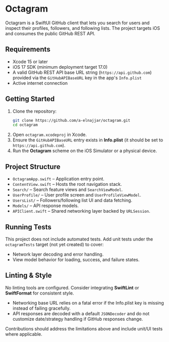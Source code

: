 # Octagram

Octagram is a SwiftUI GitHub client that lets you search for users and inspect their profiles, followers, and following lists. The project targets iOS and consumes the public GitHub REST API.

## Requirements
- Xcode 15 or later
- iOS 17 SDK (minimum deployment target 17.0)
- A valid GitHub REST API base URL string (`https://api.github.com`) provided via the `GitHubAPIBaseURL` key in the app's `Info.plist`
- Active internet connection

## Getting Started
1. Clone the repository:
   ```bash
   git clone https://github.com/a-elnajjar/octagram.git
   cd octagram
   ```
2. Open `octagram.xcodeproj` in Xcode.
3. Ensure the `GitHubAPIBaseURL` entry exists in **Info.plist** (it should be set to `https://api.github.com`).
4. Run the **Octagram** scheme on the iOS Simulator or a physical device.

## Project Structure
- `OctagramApp.swift` – Application entry point.
- `ContentView.swift` – Hosts the root navigation stack.
- `Search/` – Search feature views and `SearchViewModel`.
- `UserProfile/` – User profile screen and `UserProfileViewModel`.
- `UsersList/` – Followers/following list UI and data fetching.
- `Models/` – API response models.
- `APIClient.swift` – Shared networking layer backed by `URLSession`.

## Running Tests
This project does not include automated tests. Add unit tests under the `octagramTests` target (not yet created) to cover:
- Network layer decoding and error handling.
- View model behavior for loading, success, and failure states.

## Linting & Style
No linting tools are configured. Consider integrating **SwiftLint** or **SwiftFormat** for consistent style.

- Networking base URL relies on a fatal error if the Info.plist key is missing instead of failing gracefully.
- API responses are decoded with a default `JSONDecoder` and do not customize date/strategy handling if GitHub responses change.

Contributions should address the limitations above and include unit/UI tests where applicable.
